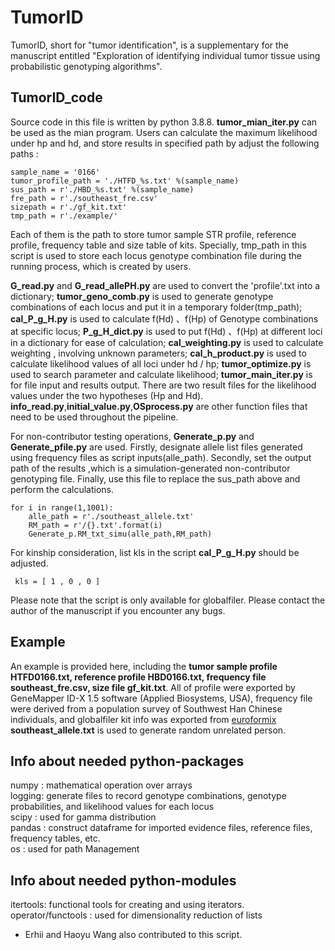 # TumorID
TumorID, short for "tumor identification", is a supplementary for the manuscript entitled "Exploration of identifying individual tumor tissue using probabilistic genotyping algorithms". 

## TumorID_code
Source code in this file is written by python 3.8.8. **tumor_mian_iter.py** can be used as the mian program. Users can calculate the maximum likelihood under hp and hd, and store results in specified path by adjust the following paths : 
```
sample_name = '0166'
tumor_profile_path = './HTFD_%s.txt' %(sample_name)                   
sus_path = r'./HBD_%s.txt' %(sample_name)                             
fre_path = r'./southeast_fre.csv'                                         
sizepath = r'./gf_kit.txt' 
tmp_path = r'./example/'  
```
Each of them is the path to store tumor sample STR profile, reference profile, frequency table and size table of kits. Specially, tmp_path in this script is used to store each locus genotype combination file during the running process, which is created by users.  

**G_read.py** and **G_read_allePH.py** are used to convert the 'profile'.txt  into a dictionary; **tumor_geno_comb.py** is used to generate genotype combinations of each locus and put it in a temporary folder(tmp_path); **cal_P_g_H.py** is used to calculate  f(Hd) 、f(Hp) of Genotype combinations at specific locus; 
**P_g_H_dict.py** is used to put f(Hd) 、f(Hp) at different loci in a dictionary for ease of calculation; **cal_weighting.py** is used to calculate weighting , involving unknown parameters; **cal_h_product.py** is used to calculate likelihood values of all loci under hd / hp; **tumor_optimize.py** is used to search parameter and calculate likelihood; **tumor_main_iter.py** is for file input and results output. There are two result files for the likelihood values under the two hypotheses (Hp and Hd).  **info_read.py**,**initial_value.py**,**OSprocess.py** are  other function files that need to be used throughout the pipeline.

For non-contributor testing operations, **Generate_p.py** and **Generate_pfile.py** are used. Firstly, designate allele list files generated using frequency files as script inputs(alle_path). Secondly, set the output path of the results ,which is a simulation-generated non-contributor genotyping file. Finally, use this file to replace the sus_path above and perform the calculations.
```
for i in range(1,1001):
    alle_path = r'./southeast_allele.txt'
    RM_path = r'/{}.txt'.format(i)
    Generate_p.RM_txt_simu(alle_path,RM_path)
```

For kinship consideration, list kls in the script **cal_P_g_H.py** should be adjusted.
```
 kls = [ 1 , 0 , 0 ]
```

Please note that the script is only available for globalfiler. Please contact the author of the manuscript if you encounter any bugs.

## Example
An example is provided here, including the **tumor sample profile HTFD0166.txt, reference profile HBD0166.txt, frequency file southeast_fre.csv, size file gf_kit.txt**. All of profile were exported by GeneMapper ID-X 1.5 software (Applied Biosystems, USA), frequency file were derived from a population survey of Southwest Han Chinese individuals, and globalfiler kit info was exported from [euroformix](http://euroformix.com/) **southeast_allele.txt** is used to generate random unrelated person.

## Info about needed python-packages
numpy  : mathematical operation over arrays  
logging: generate files to record genotype combinations, genotype probabilities, and likelihood values for each locus  
scipy  : used for gamma distribution  
pandas : construct dataframe for imported evidence files, reference files, frequency tables, etc.  
os     : used for path Management
## Info about needed python-modules
itertools: functional tools for creating and using iterators.  
operator/functools : used for dimensionality reduction of lists 



* Erhii and Haoyu Wang also contributed to this script.
